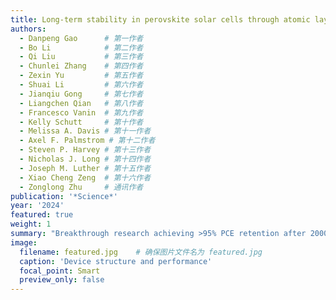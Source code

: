```yaml
---
title: Long-term stability in perovskite solar cells through atomic layer deposition of tin oxide
authors:
  - Danpeng Gao      # 第一作者
  - Bo Li            # 第二作者
  - Qi Liu           # 第三作者
  - Chunlei Zhang    # 第四作者
  - Zexin Yu         # 第五作者
  - Shuai Li         # 第六作者
  - Jianqiu Gong     # 第七作者
  - Liangchen Qian   # 第八作者
  - Francesco Vanin  # 第九作者
  - Kelly Schutt     # 第十作者
  - Melissa A. Davis # 第十一作者
  - Axel F. Palmstrom # 第十二作者
  - Steven P. Harvey # 第十三作者
  - Nicholas J. Long # 第十四作者
  - Joseph M. Luther # 第十五作者
  - Xiao Cheng Zeng  # 第十六作者
  - Zonglong Zhu     # 通讯作者
publication: '*Science*'
year: '2024'
featured: true
weight: 1
summary: "Breakthrough research achieving >95% PCE retention after 2000 hours in perovskite solar cells through innovative ALD-SnOx technique."
image:
  filename: featured.jpg    # 确保图片文件名为 featured.jpg
  caption: 'Device structure and performance'
  focal_point: Smart
  preview_only: false
---
```

